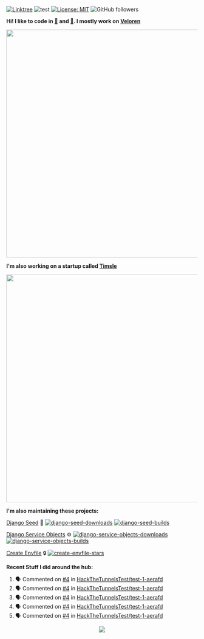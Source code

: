 [![Linktree](https://img.shields.io/badge/linktree-1de9b6?style=for-the-badge&logo=linktree&logoColor=white)](https://linktr.ee/angelonfira)
![test](https://hits.seeyoufarm.com/api/count/incr/badge.svg?url=https://github.com/AngelOnFira)
[![License: MIT](https://img.shields.io/badge/License-MIT-yellow.svg)](https://opensource.org/licenses/MIT)
![GitHub followers](https://img.shields.io/github/followers/angelonfira?style=social)

**Hi! I like to code in [:crab:](https://www.rust-lang.org/) and [:snake:](https://www.python.org/). I mostly work on [Veloren](https://veloren.net)**

<p align="center">
  <img width="600" src="https://media.discordapp.net/attachments/444005079410802699/730566298073038949/rsz_5f0656b6aa176.png">
</p>

**I'm also working on a startup called [Timsle](https://timsle.com)**

<p align="center">
  <img width="600" src="https://media.discordapp.net/attachments/444005079410802699/730566842674053130/rsz_5f0657242abb4.png">
</p>

**I'm also maintaining these projects:**

[Django Seed](https://github.com/Brobin/django-seed)
:seedling:
[![django-seed-downloads](https://pepy.tech/badge/django-seed)](https://pepy.tech/project/django-seed)
[![django-seed-builds](https://github.com/Brobin/django-seed/workflows/Test/badge.svg)](https://github.com/Brobin/django-seed)

[Django Service Objects](https://github.com/mixxorz/django-service-objects)
:gear:
[![django-service-objects-downloads](https://pepy.tech/badge/django-service-objects)](https://pepy.tech/project/django-service-objects)
[![django-service-objects-builds](https://github.com/mixxorz/django-service-objects/actions/workflows/test.yml/badge.svg)](https://github.com/mixxorz/django-service-objects/actions/workflows/test.yml)

[Create Envfile](https://github.com/SpicyPizza/create-envfile)
:lock:
[![create-envfile-stars](https://img.shields.io/github/stars/SpicyPizza/create-envfile?style=social)](https://github.com/SpicyPizza/create-envfile)

**Recent Stuff I did around the hub:**

<!--START_SECTION:activity-->
1. 🗣 Commented on [#4](https://github.com/HackTheTunnelsTest/test-1-aerafd/issues/4#issuecomment-1732651274) in [HackTheTunnelsTest/test-1-aerafd](https://github.com/HackTheTunnelsTest/test-1-aerafd)
2. 🗣 Commented on [#4](https://github.com/HackTheTunnelsTest/test-1-aerafd/issues/4#issuecomment-1732650780) in [HackTheTunnelsTest/test-1-aerafd](https://github.com/HackTheTunnelsTest/test-1-aerafd)
3. 🗣 Commented on [#4](https://github.com/HackTheTunnelsTest/test-1-aerafd/issues/4#issuecomment-1732649738) in [HackTheTunnelsTest/test-1-aerafd](https://github.com/HackTheTunnelsTest/test-1-aerafd)
4. 🗣 Commented on [#4](https://github.com/HackTheTunnelsTest/test-1-aerafd/issues/4#issuecomment-1732649458) in [HackTheTunnelsTest/test-1-aerafd](https://github.com/HackTheTunnelsTest/test-1-aerafd)
5. 🗣 Commented on [#4](https://github.com/HackTheTunnelsTest/test-1-aerafd/issues/4#issuecomment-1732649308) in [HackTheTunnelsTest/test-1-aerafd](https://github.com/HackTheTunnelsTest/test-1-aerafd)
<!--END_SECTION:activity-->

<p align="center">
  <img src="https://github-profile-trophy.vercel.app/?username=angelonfira&column=4&theme=nord&margin-w=15&margin-h=15">
</p>
